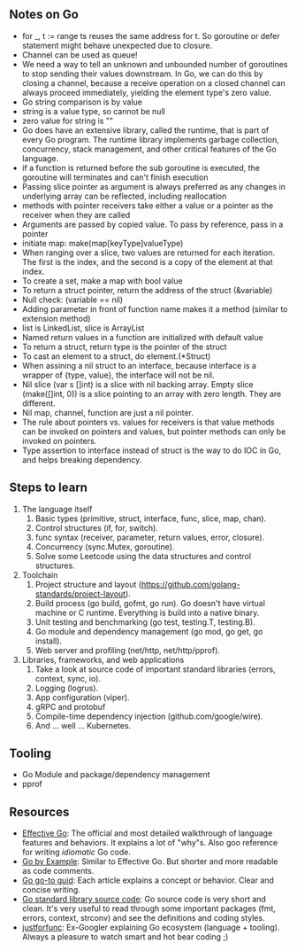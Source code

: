 ## Notes on Go

* for _, t := range ts reuses the same address for t. So goroutine or defer statement might behave unexpected due to closure.
* Channel can be used as queue!
* We need a way to tell an unknown and unbounded number of goroutines to stop sending their values downstream. In Go, we can do this by closing a channel, because a receive operation on a closed channel can always proceed immediately, yielding the element type's zero value.
* Go string comparison is by value
* string is a value type, so cannot be null
* zero value for string is ""
* Go does have an extensive library, called the runtime, that is part of every Go program. The runtime library implements garbage collection, concurrency, stack management, and other critical features of the Go language.
* if a function is returned before the sub goroutine is executed, the goroutine will terminates and can't finish execution
* Passing slice pointer as argument is always preferred as any changes in underlying array can be reflected, including reallocation
* methods with pointer receivers take either a value or a pointer as the receiver when they are called
* Arguments are passed by copied value. To pass by reference, pass in a pointer
* initiate map: make(map[keyType]valueType)
* When ranging over a slice, two values are returned for each iteration. The first is the index, and the second is a copy of the element at that index.
* To create a set, make a map with bool value
* To return a struct pointer, return the address of the struct (&variable)
* Null check: (variable == nil)
* Adding parameter in front of function name makes it a method (similar to extension method)
* list is LinkedList, slice is ArrayList
* Named return values in a function are initialized with default value
* To return a struct, return type is the pointer of the struct
* To cast an element to a struct, do element.(*Struct)
* When assining a nil struct to an interface, because interface is a wrapper of {type, value}, the interface will not be nil.
* Nil slice (var s []int) is a slice with nil backing array. Empty slice (make([]int, 0)) is a slice pointing to an array with zero length. They are different.
* Nil map, channel, function are just a nil pointer.
* The rule about pointers vs. values for receivers is that value methods can be invoked on pointers and values, but pointer methods can only be invoked on pointers.
* Type assertion to interface instead of struct is the way to do IOC in Go, and helps breaking dependency.

## Steps to learn
1. The language itself
   1. Basic types (primitive, struct, interface, func, slice, map, chan).
   1. Control structures (if, for, switch).
   1. func syntax (receiver, parameter, return values, error, closure).
   1. Concurrency (sync.Mutex, goroutine).
   1. Solve some Leetcode using the data structures and control structures.
1. Toolchain
   1. Project structure and layout (https://github.com/golang-standards/project-layout).
   1. Build process (go build, gofmt, go run). Go doesn't have virtual machine or C runtime. Everything is build into a native binary.
   1. Unit testing and benchmarking (go test, testing.T, testing.B).
   1. Go module and dependency management (go mod, go get, go install).
   1. Web server and profiling (net/http, net/http/pprof).
1. Libraries, frameworks, and web applications
   1. Take a look at source code of important standard libraries (errors, context, sync, io).
   1. Logging (logrus).
   1. App configuration (viper).
   1. gRPC and protobuf
   1. Compile-time dependency injection (github.com/google/wire).
   1. And ... well ... Kubernetes.


## Tooling
* Go Module and package/dependency management
* pprof

## Resources
* [Effective Go](https://golang.org/doc/effective_go.html): The official and most detailed walkthrough of language features and behaviors. It explains a lot of "why"s. Also goo reference for writing _idiomatic_ Go code.
* [Go by Example](https://gobyexample.com/): Similar to Effective Go. But shorter and more readable as code comments.
* [Go go-to guid](https://yourbasic.org/golang/): Each article explains a concept or behavior. Clear and concise writing.
* [Go standard library source code](https://github.com/golang/go): Go source code is very short and clean. It's very useful to read through some important packages (fmt, errors, context, strconv) and see the definitions and coding styles.
* [justforfunc](https://www.youtube.com/channel/UC_BzFbxG2za3bp5NRRRXJSw): Ex-Googler explaining Go ecosystem (language + tooling). Always a pleasure to watch smart and hot bear coding ;)